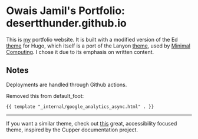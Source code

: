 # Owais Jamil's Portfolio: desertthunder.github.io

This is [my](https://linkedin.com/in/owais-jamil) portfolio website. It is built
with a modified version of the Ed [theme](https://gohugo-theme-ed.netlify.app)
for Hugo, which itself is a port of the Lanyon [theme](https://lanyon.getpoole.com),
used by [Minimal Computing](https://go-dh.github.io/mincomp/). I chose it due to
its emphasis on written content.

## Notes

Deployments are handled through Github actions.

Removed this from default_foot:

```html
{{ template "_internal/google_analytics_async.html" . }}
```

---

If you want a similar theme, check out [this](https://cupper-hugo-theme.netlify.app)
great, accessibility focused theme, inspired by the Cupper documentation project.

